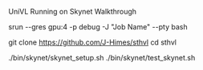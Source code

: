 UniVL Running on Skynet Walkthrough

srun --gres gpu:4 -p debug -J "Job Name" --pty bash

git clone https://github.com/J-Himes/sthvl
cd sthvl

./bin/skynet/skynet_setup.sh
./bin/skynet/test_skynet.sh
